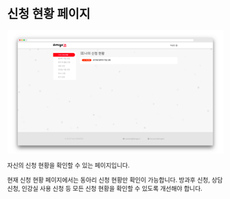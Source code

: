 # 신청 현황 페이지

![](../.gitbook/assets/image%20%283%29.png)

자신의 신청 현황을 확인할 수 있는 페이지입니다.

현재 신청 현황 페이지에서는 동아리 신청 현황만 확인이 가능합니다. 방과후 신청, 상담 신청, 인강실 사용 신청 등 모든 신청 현황을 확인할 수 있도록 개선해야 합니다.
